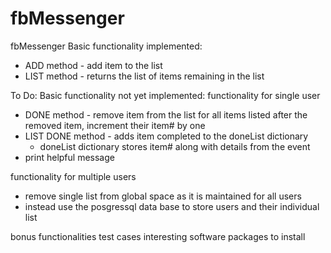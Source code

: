 # fbMessenger
fbMessenger
Basic functionality implemented:
 - ADD method - add item to the list 
 - LIST method - returns the list of items remaining in the list

To Do:
Basic functionality not yet implemented:
functionality for single user
 - DONE method - remove item from the list
   for all items listed after the removed item, increment their item# by one
 - LIST DONE method - adds item completed to the doneList dictionary
    - doneList dictionary stores item# along with details from the event
 - print helpful message
    
functionality for multiple users
  - remove single list from global space as it is maintained for all users
  - instead use the posgressql data base to store users and their individual list
 

bonus functionalities
test cases
interesting software packages to install
